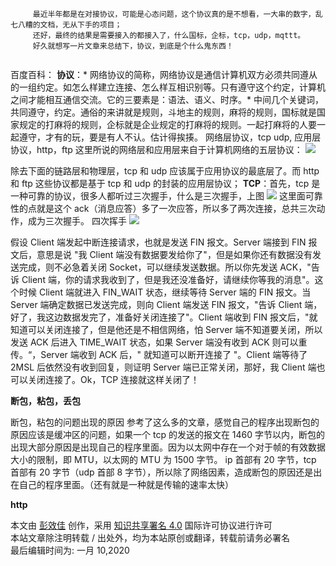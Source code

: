 ```
     最近半年都是在对接协议，可能是心态问题，这个协议真的是不想看，一大串的数字，乱七八糟的文档，无从下手的项目；
     还好，最终的结果是需要接入的都接入了，什么国标，企标，tcp，udp，mqttt。
     好久就想写一片文章来总结下，协议，到底是个什么鬼东西！


```

百度百科： **协议**：* 网络协议的简称，网络协议是通信计算机双方必须共同遵从的一组约定。如怎么样建立连接、怎么样互相识别等。只有遵守这个约定，计算机之间才能相互通信交流。它的三要素是：语法、语义、时序。* 中间几个关键词，共同遵守，约定。通俗的来讲就是规则，斗地主的规则，麻将的规则，国标就是国家规定的打麻将的规则，企标就是企业规定的打麻将的规则。一起打麻将的人要一起遵守，才有的玩，要是有人不认。估计得挨揍。 网络层协议，tcp udp, 应用层协议，http，ftp 这里所说的网络层和应用层来自于计算机网络的五层协议： ![](http://hiper.top/upload/2019/3/image-155602730965420190423134830599.png)

除去下面的链路层和物理层，tcp 和 udp 应该属于应用协议的最底层了。而 http 和 ftp 这些协议都是基于 tcp 和 udp 的封装的应用层协议； **TCP**：首先，tcp 是一种可靠的协议，很多人都听过三次握手，什么是三次握手，上图 ![](http://hiper.top/upload/2019/3/image-155602772659220190423135530834.png) 这里面可靠性的点就是这个 ack（消息应答）多了一次应答，所以多了两次连接，总共三次动作，成为三次握手。 四次挥手 ![](http://hiper.top/upload/2019/3/image-155602811247920190423140153538.png)

假设 Client 端发起中断连接请求，也就是发送 FIN 报文。Server 端接到 FIN 报文后，意思是说 "我 Client 端没有数据要发给你了"，但是如果你还有数据没有发送完成，则不必急着关闭 Socket，可以继续发送数据。所以你先发送 ACK，"告诉 Client 端，你的请求我收到了，但是我还没准备好，请继续你等我的消息"。这个时候 Client 端就进入 FIN_WAIT 状态，继续等待 Server 端的 FIN 报文。当 Server 端确定数据已发送完成，则向 Client 端发送 FIN 报文，"告诉 Client 端，好了，我这边数据发完了，准备好关闭连接了"。Client 端收到 FIN 报文后，"就知道可以关闭连接了，但是他还是不相信网络，怕 Server 端不知道要关闭，所以发送 ACK 后进入 TIME_WAIT 状态，如果 Server 端没有收到 ACK 则可以重传。“，Server 端收到 ACK 后，" 就知道可以断开连接了 "。Client 端等待了 2MSL 后依然没有收到回复，则证明 Server 端已正常关闭，那好，我 Client 端也可以关闭连接了。Ok，TCP 连接就这样关闭了！

**断包，粘包，丢包**

断包，粘包的问题出现的原因 参考了这么多的文章，感觉自己的程序出现断包的原因应该是缓冲区的问题，如果一个 tcp 的发送的报文在 1460 字节以内，断包的出现大部分原因是出现自己的程序里面。因为以太网中存在一个对于帧的有效数据大小的限制，即 MTU，以太网的 MTU 为 1500 字节。 ip 首部有 20 字节，tcp 首部有 20 字节（udp 首部 8 字节），所以除了网络因素，造成断包的原因还是出在自己的程序里面。（还有就是一种就是传输的速率太快）

**http**

本文由 [彭效佳](http://hiper.top/) 创作，采用 [知识共享署名 4.0](https://creativecommons.org/licenses/by/4.0/) 国际许可协议进行许可  
本站文章除注明转载 / 出处外，均为本站原创或翻译，转载前请务必署名  
最后编辑时间为: 一月 10,2020